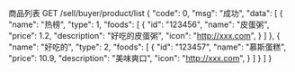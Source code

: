 商品列表
GET /sell/buyer/product/list
{
    "code": 0,
    "msg": "成功",
    "data": [
        {
            "name": "热榜",
            "type": 1,
            "foods": [
                {
                    "id": "123456",
                    "name": "皮蛋粥",
                    "price": 1.2,
                    "description": "好吃的皮蛋粥",
                    "icon": "http://xxx.com",
                }
            ]
        },
        {
            "name": "好吃的",
            "type": 2,
            "foods": [
                {
                    "id": "123457",
                    "name": "慕斯蛋糕",
                    "price": 10.9,
                    "description": "美味爽口",
                    "icon": "http://xxx.com",
                }
            ]
        }
    ]
}